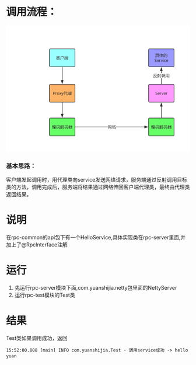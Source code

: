 
# 调用流程：
![](my-rpc.png)

### 基本思路：
  客户端发起调用时，用代理类向service发送网络请求，服务端通过反射调用目标类的方法，调用完成后，服务端将结果通过网络传回客户端代理类，最终由代理类返回结果。
  
# 说明
在rpc-common的api包下有一个HelloService,具体实现类在rpc-server里面,并加上了@RpcInterface注解  
  
# 运行
1. 先运行rpc-server模块下面,com.yuanshijia.netty包里面的NettyServer
2. 运行rpc-test模块的Test类


# 结果
Test类如果调用成功，返回
```
15:52:00.808 [main] INFO com.yuanshijia.Test - 调用service成功 -> hello yuan
```

  